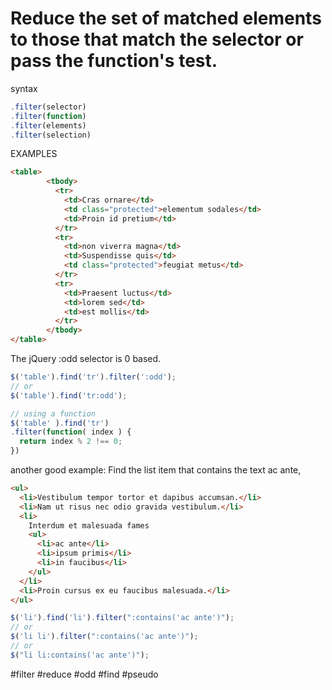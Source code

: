 # Reduce the set of matched elements to those that match the selector or pass the function's test.

syntax
```js
.filter(selector)
.filter(function)
.filter(elements)
.filter(selection)
```
EXAMPLES
```html
<table>
        <tbody>
          <tr>
            <td>Cras ornare</td>
            <td class="protected">elementum sodales</td>
            <td>Proin id pretium</td>
          </tr>
          <tr>
            <td>non viverra magna</td>
            <td>Suspendisse quis</td>
            <td class="protected">feugiat metus</td>
          </tr>
          <tr>
            <td>Praesent luctus</td>
            <td>lorem sed</td>
            <td>est mollis</td>
          </tr>
        </tbody>
</table>
```

The jQuery :odd selector is 0 based.
```js
$('table').find('tr').filter(':odd');
// or
$('table').find('tr:odd');

// using a function
$('table' ).find('tr')
.filter(function( index ) {
  return index % 2 !== 0;
})
```

another good example: Find the list item that contains the text ac ante, 
```html
<ul>
  <li>Vestibulum tempor tortor et dapibus accumsan.</li>
  <li>Nam ut risus nec odio gravida vestibulum.</li>
  <li>
    Interdum et malesuada fames
    <ul>
      <li>ac ante</li>
      <li>ipsum primis</li>
      <li>in faucibus</li>
    </ul>
  </li>
  <li>Proin cursus ex eu faucibus malesuada.</li>
</ul>
```
```js
$('li').find('li').filter(":contains('ac ante')");
// or
$('li li').filter(":contains('ac ante')");
// or
$("li li:contains('ac ante')");
```
#filter #reduce #odd #find #pseudo